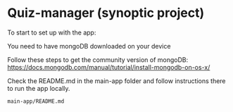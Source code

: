 # Quiz-manager (synoptic project)

To start to set up with the app:

You need to have mongoDB downloaded on your device

Follow these steps to get the community version of mongoDB: https://docs.mongodb.com/manual/tutorial/install-mongodb-on-os-x/

<!-- To be able to see the database contents via the terminal, you can do so by installing and setting up a Docker on your machine, and following their instructions and set of commands to access its contents -->

Check the README.md in the main-app folder and follow instructions there to run the app locally.

`main-app/README.md`
